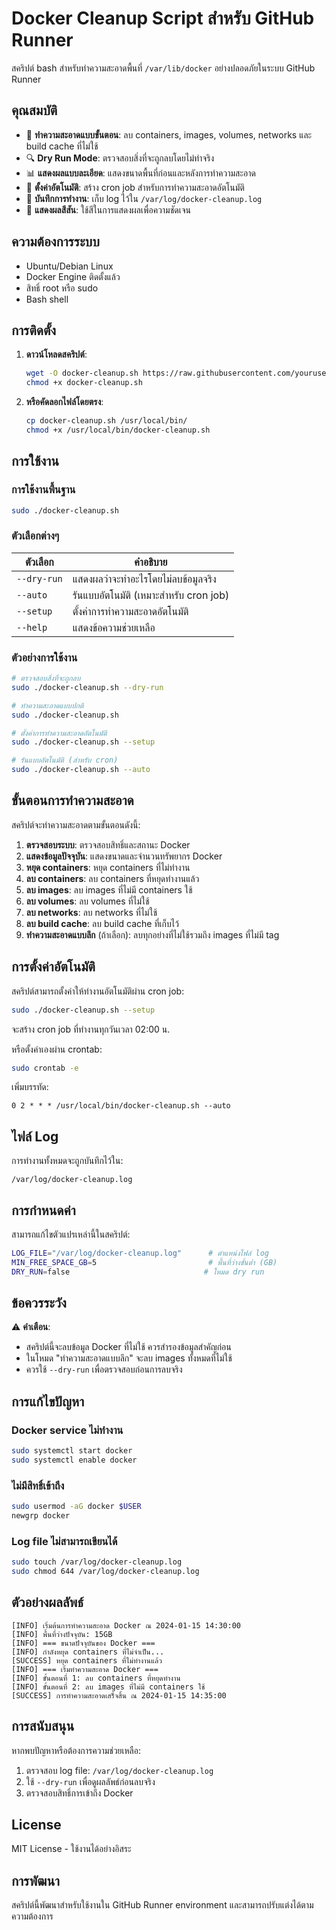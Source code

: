 # Docker Cleanup Script สำหรับ GitHub Runner

สคริปต์ bash สำหรับทำความสะอาดพื้นที่ `/var/lib/docker` อย่างปลอดภัยในระบบ GitHub Runner

## คุณสมบัติ

- 🧹 **ทำความสะอาดแบบขั้นตอน**: ลบ containers, images, volumes, networks และ build cache ที่ไม่ใช้
- 🔍 **Dry Run Mode**: ตรวจสอบสิ่งที่จะถูกลบโดยไม่ทำจริง
- 📊 **แสดงผลแบบละเอียด**: แสดงขนาดพื้นที่ก่อนและหลังการทำความสะอาด
- 🔧 **ตั้งค่าอัตโนมัติ**: สร้าง cron job สำหรับการทำความสะอาดอัตโนมัติ
- 📝 **บันทึกการทำงาน**: เก็บ log ไว้ใน `/var/log/docker-cleanup.log`
- 🎨 **แสดงผลสีสัน**: ใช้สีในการแสดงผลเพื่อความชัดเจน

## ความต้องการระบบ

- Ubuntu/Debian Linux
- Docker Engine ติดตั้งแล้ว
- สิทธิ์ root หรือ sudo
- Bash shell

## การติดตั้ง

1. **ดาวน์โหลดสคริปต์**:
   ```bash
   wget -O docker-cleanup.sh https://raw.githubusercontent.com/yourusername/yourrepo/main/docker-cleanup.sh
   chmod +x docker-cleanup.sh
   ```

2. **หรือคัดลอกไฟล์โดยตรง**:
   ```bash
   cp docker-cleanup.sh /usr/local/bin/
   chmod +x /usr/local/bin/docker-cleanup.sh
   ```

## การใช้งาน

### การใช้งานพื้นฐาน
```bash
sudo ./docker-cleanup.sh
```

### ตัวเลือกต่างๆ

| ตัวเลือก | คำอธิบาย |
|---------|----------|
| `--dry-run` | แสดงผลว่าจะทำอะไรโดยไม่ลบข้อมูลจริง |
| `--auto` | รันแบบอัตโนมัติ (เหมาะสำหรับ cron job) |
| `--setup` | ตั้งค่าการทำความสะอาดอัตโนมัติ |
| `--help` | แสดงข้อความช่วยเหลือ |

### ตัวอย่างการใช้งาน

```bash
# ตรวจสอบสิ่งที่จะถูกลบ
sudo ./docker-cleanup.sh --dry-run

# ทำความสะอาดแบบปกติ
sudo ./docker-cleanup.sh

# ตั้งค่าการทำความสะอาดอัตโนมัติ
sudo ./docker-cleanup.sh --setup

# รันแบบอัตโนมัติ (สำหรับ cron)
sudo ./docker-cleanup.sh --auto
```

## ขั้นตอนการทำความสะอาด

สคริปต์จะทำความสะอาดตามขั้นตอนดังนี้:

1. **ตรวจสอบระบบ**: ตรวจสอบสิทธิ์และสถานะ Docker
2. **แสดงข้อมูลปัจจุบัน**: แสดงขนาดและจำนวนทรัพยากร Docker
3. **หยุด containers**: หยุด containers ที่ไม่ทำงาน
4. **ลบ containers**: ลบ containers ที่หยุดทำงานแล้ว
5. **ลบ images**: ลบ images ที่ไม่มี containers ใช้
6. **ลบ volumes**: ลบ volumes ที่ไม่ใช้
7. **ลบ networks**: ลบ networks ที่ไม่ใช้
8. **ลบ build cache**: ลบ build cache ที่เก็บไว้
9. **ทำความสะอาดแบบลึก** (ถ้าเลือก): ลบทุกอย่างที่ไม่ใช้รวมถึง images ที่ไม่มี tag

## การตั้งค่าอัตโนมัติ

สคริปต์สามารถตั้งค่าให้ทำงานอัตโนมัติผ่าน cron job:

```bash
sudo ./docker-cleanup.sh --setup
```

จะสร้าง cron job ที่ทำงานทุกวันเวลา 02:00 น.

หรือตั้งค่าเองผ่าน crontab:
```bash
sudo crontab -e
```

เพิ่มบรรทัด:
```
0 2 * * * /usr/local/bin/docker-cleanup.sh --auto
```

## ไฟล์ Log

การทำงานทั้งหมดจะถูกบันทึกไว้ใน:
```
/var/log/docker-cleanup.log
```

## การกำหนดค่า

สามารถแก้ไขตัวแปรเหล่านี้ในสคริปต์:

```bash
LOG_FILE="/var/log/docker-cleanup.log"      # ตำแหน่งไฟล์ log
MIN_FREE_SPACE_GB=5                         # พื้นที่ว่างขั้นต่ำ (GB)
DRY_RUN=false                              # โหมด dry run
```

## ข้อควรระวัง

⚠️ **คำเตือน**: 
- สคริปต์นี้จะลบข้อมูล Docker ที่ไม่ใช้ ควรสำรองข้อมูลสำคัญก่อน
- ในโหมด "ทำความสะอาดแบบลึก" จะลบ images ทั้งหมดที่ไม่ใช้
- ควรใช้ `--dry-run` เพื่อตรวจสอบก่อนการลบจริง

## การแก้ไขปัญหา

### Docker service ไม่ทำงาน
```bash
sudo systemctl start docker
sudo systemctl enable docker
```

### ไม่มีสิทธิ์เข้าถึง
```bash
sudo usermod -aG docker $USER
newgrp docker
```

### Log file ไม่สามารถเขียนได้
```bash
sudo touch /var/log/docker-cleanup.log
sudo chmod 644 /var/log/docker-cleanup.log
```

## ตัวอย่างผลลัพธ์

```
[INFO] เริ่มต้นการทำความสะอาด Docker ณ 2024-01-15 14:30:00
[INFO] พื้นที่ว่างปัจจุบัน: 15GB
[INFO] === ขนาดปัจจุบันของ Docker ===
[INFO] กำลังหยุด containers ที่ไม่จำเป็น...
[SUCCESS] หยุด containers ที่ไม่ทำงานแล้ว
[INFO] === เริ่มทำความสะอาด Docker ===
[INFO] ขั้นตอนที่ 1: ลบ containers ที่หยุดทำงาน
[INFO] ขั้นตอนที่ 2: ลบ images ที่ไม่มี containers ใช้
[SUCCESS] การทำความสะอาดเสร็จสิ้น ณ 2024-01-15 14:35:00
```

## การสนับสนุน

หากพบปัญหาหรือต้องการความช่วยเหลือ:

1. ตรวจสอบ log file: `/var/log/docker-cleanup.log`
2. ใช้ `--dry-run` เพื่อดูผลลัพธ์ก่อนลบจริง
3. ตรวจสอบสิทธิ์การเข้าถึง Docker

## License

MIT License - ใช้งานได้อย่างอิสระ

## การพัฒนา

สคริปต์นี้พัฒนาสำหรับใช้งานใน GitHub Runner environment และสามารถปรับแต่งได้ตามความต้องการ
